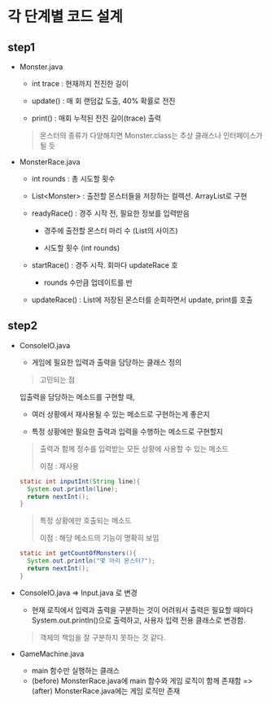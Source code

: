 # 각 단계별 코드 설계

## step1

+ Monster.java

  - int trace : 현재까지 전진한 길이

  - update() : 매 회 랜덤값 도출, 40% 확률로 전진

  - print() : 매회 누적된 전진 길이(trace) 출력

  > 몬스터의 종류가 다양해지면 Monster.class는 추상 클래스나 인터페이스가 될 듯

+ MonsterRace.java

  - int rounds : 총 시도할 횟수

  - List\<Monster> : 출전할 몬스터들을 저장하는 컬렉션. ArrayList로 구현

  - readyRace() : 경주 시작 전, 필요한 정보를 입력받음

    - 경주에 출전할 몬스터 마리 수 (List<Monster>의 사이즈)

    - 시도할 횟수 (int rounds)

  - startRace() : 경주 시작. 회마다 updateRace 호

    - rounds 수만큼 업데이트를 반

  - updateRace() : List에 저장된 몬스터를 순회하면서 update, print를 호출

  

## step2

+ ConsoleIO.java

  - 게임에 필요한 입력과 출력을 담당하는 클래스 정의

  > 고민되는 점

  입출력을 담당하는 메소드를 구현할 때,

  + 여러 상황에서 재사용될 수 있는 메소드로 구현하는게 좋은지

  + 특정 상황에만 필요한 출력과 입력을 수행하는 메소드로 구현할지

  > 출력과 함께 정수를 입력받는 모든 상황에 사용할 수 있는 메소드
  >
  > 이점 : 재사용

  ```java
  static int inputInt(String line){
    System.out.println(line);
    return nextInt();
  }
  ```

  > 특정 상황에만 호출되는 메소드
  >
  > 이점 : 해당 메소드의 기능이 명확히 보임

  ```java
  static int getCountOfMonsters(){
  	System.out.println("몇 마리 몬스터?");
  	return nextInt();
  }
  ```

  

+ ConsoleIO.java => Input.java 로 변경

  + 현재 로직에서 입력과 출력을 구분하는 것이 어려워서 출력은 필요할 때마다 System.out.println()으로 출력하고, 사용자 입력 전용 클래스로 변경함.

  > 객체의 책임을 잘 구분하지 못하는 것 같다.



+ GameMachine.java
  + main 함수만 실행하는 클래스
  + (before) MonsterRace.java에 main 함수와 게임 로직이 함께 존재함 => (after) MonsterRace.java에는 게임 로직만 존재
